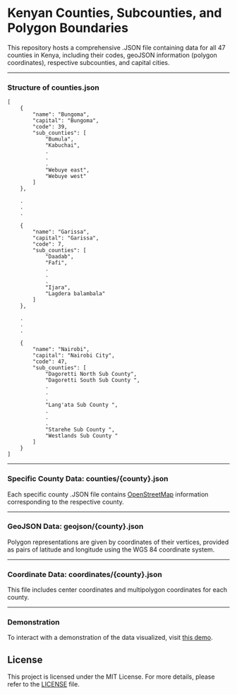 # Kenyan Counties, Subcounties, and Polygon Boundaries

This repository hosts a comprehensive .JSON file containing data for all 47 counties in Kenya, including their codes, geoJSON information (polygon coordinates), respective subcounties, and capital cities.

---
### Structure of counties.json

```
[
    {
        "name": "Bungoma",
        "capital": "Bungoma",
        "code": 39,
        "sub_counties": [
            "Bumula",
            "Kabuchai",
            .
            .
            .
            "Webuye east",
            "Webuye west"
        ]
    },
    
    .
    .
    .

    {
        "name": "Garissa",
        "capital": "Garissa",
        "code": 7,
        "sub_counties": [
            "Daadab",
            "Fafi",
            .
            .
            .
            "Ijara",
            "Lagdera balambala"
        ]
    },

    .
    .
    .

    {
        "name": "Nairobi",
        "capital": "Nairobi City",
        "code": 47,
        "sub_counties": [
            "Dagoretti North Sub County",
            "Dagoretti South Sub County ",
            .
            .
            .
            "Lang'ata Sub County ",
            .
            .
            .
            "Starehe Sub County ",
            "Westlands Sub County "
        ]
    }
]
```
---

### Specific County Data: counties/{county}.json

Each specific county .JSON file contains [OpenStreetMap](https://www.openstreetmap.org/) information corresponding to the respective county.

---

### GeoJSON Data: geojson/{county}.json

Polygon representations are given by coordinates of their vertices, provided as pairs of latitude and longitude using the WGS 84 coordinate system.

---

### Coordinate Data: coordinates/{county}.json

This file includes center coordinates and multipolygon coordinates for each county.

---

### Demonstration

To interact with a demonstration of the data visualized, visit [this demo](https://countieskenya.info).

## License

This project is licensed under the MIT License. For more details, please refer to the [LICENSE](https://github.com/Mondieki/kenya-counties-subcounties.git/blob/master/LICENSE) file.